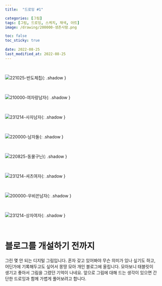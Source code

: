 ```yaml
---
title:  "드로잉 #1"

categories: [그림]
tags: [그림, 드로잉, 스케치, 채색, 아트]
image: /drawing/200000-생존사람.png

toc: false
toc_sticky: true
 
date: 2022-08-25
last_modified_at: 2022-08-25
---
```


<br>

![221025-반도체칩](/drawing/221025-반도체칩.png){: .shadow }

<br>

![210000-여자랑남자](/drawing/210000-여자랑남자.png){: .shadow }

<br>

![231214-사자남자](/drawing/231214-사자남자.jpg){: .shadow }

<br>

![220000-남자둘](/drawing/220000-남자둘.png){: .shadow }

<br>

![220825-동물구닌](/drawing/220825-동물구닌.png){: .shadow }

<br>

![231214-셔츠여자](/drawing/231214-셔츠여자.png){: .shadow }

<br>

![200000-우비쓴남자](/drawing/200000-우비쓴남자.png){: .shadow }

<br>

![231214-상자여자](/drawing/231214-상자여자.png){: .shadow }

<br>

# **블로그를 개설하기 전까지**

그린 몇 안 되는 디지털 그림입니다. 혼자 갖고 있어봐야 무슨 의미가 있나 싶기도 하고, 어딘가에 기록해두고도 싶어서 몽땅 모아 개인 블로그에 올립니다. 모아보니 태블릿이 생기고 좋아서 그림을 그렸던 기억이 나네요. 앞으로 그림에 대해 드는 생각이 있으면 간단한 드로잉과 함께 가볍게 풀어보려고 합니다.

<!--
![210430-신라시대](/drawing/210430-신라시대.jpg)
-->